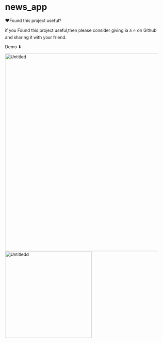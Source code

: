 # news_app

❤Found this project useful?

if you Found this project useful,then please consider giving ia a ⭐ on Github and sharing it with your friend.

Demo ⬇

<img width="649" alt="Untitled" src="https://user-images.githubusercontent.com/76265991/182048267-1fc6e329-40d0-4917-b36a-00ac257e6f55.png">

<img width="285" alt="Untitledd" src="https://user-images.githubusercontent.com/76265991/182048384-ebd19bcf-e6e9-4f5e-be57-13b853839800.png">
